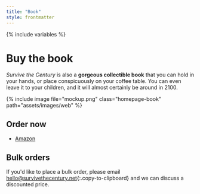 ```yaml
---
title: "Book"
style: frontmatter
---
```


{% include variables %}

# Buy the book

<div class="buy-the-book" markdown="1">

*Survive the Century* is also a **gorgeous collectible book** that you can hold in your hands, or place conspicuously on your coffee table. You can even leave it to your children, and it will almost certainly be around in 2100. 

{% include image file="mockup.png" class="homepage-book" path="assets/images/web" %}

</div>

## Order now

- [Amazon](https://www.amazon.co.uk/Survive-Century-climate-choice-consequences/dp/0620987480/ref=sr_1_3?crid=10IBQBER130EV&keywords=survive+the+century&qid=1652679415&sprefix=survive+the+ce%2Caps%2C478&sr=8-3)

## Bulk orders

If you'd like to place a bulk order, please email [hello@survivethecentury.net](mailto:hello@survivethecentury.net){:.copy-to-clipboard} and we can discuss a discounted price.
